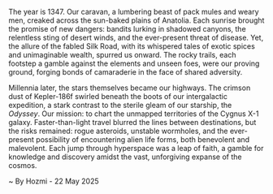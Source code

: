 
The year is 1347.  Our caravan, a lumbering beast of pack mules and weary men, creaked across the sun-baked plains of Anatolia.  Each sunrise brought the promise of new dangers: bandits lurking in shadowed canyons, the relentless sting of desert winds, and the ever-present threat of disease.  Yet, the allure of the fabled Silk Road, with its whispered tales of exotic spices and unimaginable wealth, spurred us onward.  The rocky trails, each footstep a gamble against the elements and unseen foes, were our proving ground, forging bonds of camaraderie in the face of shared adversity.


Millennia later, the stars themselves became our highways.  The crimson dust of Kepler-186f swirled beneath the boots of our intergalactic expedition, a stark contrast to the sterile gleam of our starship, the *Odyssey*. Our mission: to chart the unmapped territories of the Cygnus X-1 galaxy.  Faster-than-light travel blurred the lines between destinations, but the risks remained: rogue asteroids, unstable wormholes, and the ever-present possibility of encountering alien life forms, both benevolent and malevolent.  Each jump through hyperspace was a leap of faith, a gamble for knowledge and discovery amidst the vast, unforgiving expanse of the cosmos.

~ By Hozmi - 22 May 2025
